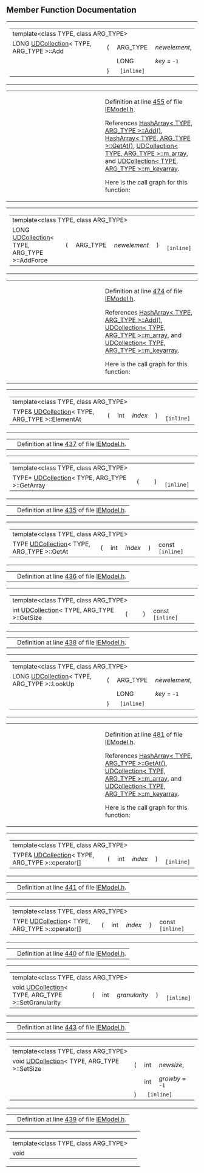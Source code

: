 ## Member Function Documentation

<span id="5aa4f474b15a90b1ee5eb3eb59566ad5" class="anchor"></span>

<table class="mdTable" data-cellpadding="2" data-cellspacing="0">
<colgroup>
<col style="width: 100%" />
</colgroup>
<tbody>
<tr>
<td class="mdRow"><table data-cellpadding="0" data-cellspacing="0" data-border="0">
<tbody>
<tr>
<td colspan="4" class="mdPrefix">template&lt;class TYPE, class ARG_TYPE&gt;</td>
</tr>
<tr>
<td class="md" data-nowrap="" data-valign="top">LONG <a href="classUDCollection.md" class="el">UDCollection</a>&lt; TYPE, ARG_TYPE &gt;::Add</td>
<td class="md" data-valign="top">( </td>
<td class="md" data-nowrap="" data-valign="top">ARG_TYPE </td>
<td class="mdname" data-nowrap=""><em>newelement</em>,</td>
</tr>
<tr>
<td class="md" style="text-align: right;" data-nowrap=""></td>
<td class="md"></td>
<td class="md" data-nowrap="">LONG </td>
<td class="mdname" data-nowrap=""><em>key</em> = <code>-1</code></td>
</tr>
<tr>
<td class="md"></td>
<td class="md">) </td>
<td colspan="2" class="md"><code> [inline]</code></td>
</tr>
</tbody>
</table></td>
</tr>
</tbody>
</table>

<table data-cellspacing="5" data-cellpadding="0" data-border="0">
<colgroup>
<col style="width: 50%" />
<col style="width: 50%" />
</colgroup>
<tbody>
<tr>
<td> </td>
<td><p>Definition at line <a href="IEModel_8h-source.md#l00455" class="el">455</a> of file <a href="IEModel_8h-source.md" class="el">IEModel.h</a>.</p>
<p>References <a href="HashArra_8h-source.md#l00127" class="el">HashArray&lt; TYPE, ARG_TYPE &gt;::Add()</a>, <a href="HashArra_8h-source.md#l00115" class="el">HashArray&lt; TYPE, ARG_TYPE &gt;::GetAt()</a>, <a href="IEModel_8h-source.md#l00430" class="el">UDCollection&lt; TYPE, ARG_TYPE &gt;::m_array</a>, and <a href="IEModel_8h-source.md#l00428" class="el">UDCollection&lt; TYPE, ARG_TYPE &gt;::m_keyarray</a>.</p>
<p>Here is the call graph for this function:</p>
<span class="image placeholder" data-original-image-src="classUDCollection_5aa4f474b15a90b1ee5eb3eb59566ad5_cgraph.gif" data-original-image-title="" data-border="0" usemap="#classUDCollection_5aa4f474b15a90b1ee5eb3eb59566ad5_cgraph_map"></span></td>
</tr>
</tbody>
</table>

<span id="01b8d5c3874a2ea32bde18a03d888ea6" class="anchor"></span>

<table class="mdTable" data-cellpadding="2" data-cellspacing="0">
<colgroup>
<col style="width: 100%" />
</colgroup>
<tbody>
<tr>
<td class="mdRow"><table data-cellpadding="0" data-cellspacing="0" data-border="0">
<tbody>
<tr>
<td colspan="4" class="mdPrefix">template&lt;class TYPE, class ARG_TYPE&gt;</td>
<td></td>
<td></td>
</tr>
<tr>
<td class="md" data-nowrap="" data-valign="top">LONG <a href="classUDCollection.md" class="el">UDCollection</a>&lt; TYPE, ARG_TYPE &gt;::AddForce</td>
<td class="md" data-valign="top">( </td>
<td class="md" data-nowrap="" data-valign="top">ARG_TYPE </td>
<td class="mdname1" data-valign="top" data-nowrap=""><em>newelement</em></td>
<td class="md" data-valign="top"> ) </td>
<td class="md" data-nowrap=""><code> [inline]</code></td>
</tr>
</tbody>
</table></td>
</tr>
</tbody>
</table>

<table data-cellspacing="5" data-cellpadding="0" data-border="0">
<colgroup>
<col style="width: 50%" />
<col style="width: 50%" />
</colgroup>
<tbody>
<tr>
<td> </td>
<td><p>Definition at line <a href="IEModel_8h-source.md#l00474" class="el">474</a> of file <a href="IEModel_8h-source.md" class="el">IEModel.h</a>.</p>
<p>References <a href="HashArra_8h-source.md#l00127" class="el">HashArray&lt; TYPE, ARG_TYPE &gt;::Add()</a>, <a href="IEModel_8h-source.md#l00430" class="el">UDCollection&lt; TYPE, ARG_TYPE &gt;::m_array</a>, and <a href="IEModel_8h-source.md#l00428" class="el">UDCollection&lt; TYPE, ARG_TYPE &gt;::m_keyarray</a>.</p>
<p>Here is the call graph for this function:</p>
<span class="image placeholder" data-original-image-src="classUDCollection_01b8d5c3874a2ea32bde18a03d888ea6_cgraph.gif" data-original-image-title="" data-border="0" usemap="#classUDCollection_01b8d5c3874a2ea32bde18a03d888ea6_cgraph_map"></span></td>
</tr>
</tbody>
</table>

<span id="83feaa64c8e9087b27f2fe9f31eb6b18" class="anchor"></span>

<table class="mdTable" data-cellpadding="2" data-cellspacing="0">
<colgroup>
<col style="width: 100%" />
</colgroup>
<tbody>
<tr>
<td class="mdRow"><table data-cellpadding="0" data-cellspacing="0" data-border="0">
<tbody>
<tr>
<td colspan="4" class="mdPrefix">template&lt;class TYPE, class ARG_TYPE&gt;</td>
<td></td>
<td></td>
</tr>
<tr>
<td class="md" data-nowrap="" data-valign="top">TYPE&amp; <a href="classUDCollection.md" class="el">UDCollection</a>&lt; TYPE, ARG_TYPE &gt;::ElementAt</td>
<td class="md" data-valign="top">( </td>
<td class="md" data-nowrap="" data-valign="top">int </td>
<td class="mdname1" data-valign="top" data-nowrap=""><em>index</em></td>
<td class="md" data-valign="top"> ) </td>
<td class="md" data-nowrap=""><code> [inline]</code></td>
</tr>
</tbody>
</table></td>
</tr>
</tbody>
</table>

|  |  |
|----|----|
|   | Definition at line <a href="IEModel_8h-source.md#l00437" class="el">437</a> of file <a href="IEModel_8h-source.md" class="el">IEModel.h</a>. |

<span id="95a7201fab22e53b513f89e23fbca949" class="anchor"></span>

<table class="mdTable" data-cellpadding="2" data-cellspacing="0">
<colgroup>
<col style="width: 100%" />
</colgroup>
<tbody>
<tr>
<td class="mdRow"><table data-cellpadding="0" data-cellspacing="0" data-border="0">
<tbody>
<tr>
<td colspan="4" class="mdPrefix">template&lt;class TYPE, class ARG_TYPE&gt;</td>
<td></td>
</tr>
<tr>
<td class="md" data-nowrap="" data-valign="top">TYPE* <a href="classUDCollection.md" class="el">UDCollection</a>&lt; TYPE, ARG_TYPE &gt;::GetArray</td>
<td class="md" data-valign="top">( </td>
<td class="mdname1" data-valign="top" data-nowrap=""></td>
<td class="md" data-valign="top"> ) </td>
<td class="md" data-nowrap=""><code> [inline]</code></td>
</tr>
</tbody>
</table></td>
</tr>
</tbody>
</table>

|  |  |
|----|----|
|   | Definition at line <a href="IEModel_8h-source.md#l00435" class="el">435</a> of file <a href="IEModel_8h-source.md" class="el">IEModel.h</a>. |

<span id="ddc54dfc91e8489e924df466a56ffe1e" class="anchor"></span>

<table class="mdTable" data-cellpadding="2" data-cellspacing="0">
<colgroup>
<col style="width: 100%" />
</colgroup>
<tbody>
<tr>
<td class="mdRow"><table data-cellpadding="0" data-cellspacing="0" data-border="0">
<tbody>
<tr>
<td colspan="4" class="mdPrefix">template&lt;class TYPE, class ARG_TYPE&gt;</td>
<td></td>
<td></td>
</tr>
<tr>
<td class="md" data-nowrap="" data-valign="top">TYPE <a href="classUDCollection.md" class="el">UDCollection</a>&lt; TYPE, ARG_TYPE &gt;::GetAt</td>
<td class="md" data-valign="top">( </td>
<td class="md" data-nowrap="" data-valign="top">int </td>
<td class="mdname1" data-valign="top" data-nowrap=""><em>index</em></td>
<td class="md" data-valign="top"> ) </td>
<td class="md" data-nowrap="">const<code> [inline]</code></td>
</tr>
</tbody>
</table></td>
</tr>
</tbody>
</table>

|  |  |
|----|----|
|   | Definition at line <a href="IEModel_8h-source.md#l00436" class="el">436</a> of file <a href="IEModel_8h-source.md" class="el">IEModel.h</a>. |

<span id="f2259ebe9d1c07ceb60119edb0a86416" class="anchor"></span>

<table class="mdTable" data-cellpadding="2" data-cellspacing="0">
<colgroup>
<col style="width: 100%" />
</colgroup>
<tbody>
<tr>
<td class="mdRow"><table data-cellpadding="0" data-cellspacing="0" data-border="0">
<tbody>
<tr>
<td colspan="4" class="mdPrefix">template&lt;class TYPE, class ARG_TYPE&gt;</td>
<td></td>
</tr>
<tr>
<td class="md" data-nowrap="" data-valign="top">int <a href="classUDCollection.md" class="el">UDCollection</a>&lt; TYPE, ARG_TYPE &gt;::GetSize</td>
<td class="md" data-valign="top">( </td>
<td class="mdname1" data-valign="top" data-nowrap=""></td>
<td class="md" data-valign="top"> ) </td>
<td class="md" data-nowrap="">const<code> [inline]</code></td>
</tr>
</tbody>
</table></td>
</tr>
</tbody>
</table>

|  |  |
|----|----|
|   | Definition at line <a href="IEModel_8h-source.md#l00438" class="el">438</a> of file <a href="IEModel_8h-source.md" class="el">IEModel.h</a>. |

<span id="7dcb2c11693639b2788d938ede531da0" class="anchor"></span>

<table class="mdTable" data-cellpadding="2" data-cellspacing="0">
<colgroup>
<col style="width: 100%" />
</colgroup>
<tbody>
<tr>
<td class="mdRow"><table data-cellpadding="0" data-cellspacing="0" data-border="0">
<tbody>
<tr>
<td colspan="4" class="mdPrefix">template&lt;class TYPE, class ARG_TYPE&gt;</td>
</tr>
<tr>
<td class="md" data-nowrap="" data-valign="top">LONG <a href="classUDCollection.md" class="el">UDCollection</a>&lt; TYPE, ARG_TYPE &gt;::LookUp</td>
<td class="md" data-valign="top">( </td>
<td class="md" data-nowrap="" data-valign="top">ARG_TYPE </td>
<td class="mdname" data-nowrap=""><em>newelement</em>,</td>
</tr>
<tr>
<td class="md" style="text-align: right;" data-nowrap=""></td>
<td class="md"></td>
<td class="md" data-nowrap="">LONG </td>
<td class="mdname" data-nowrap=""><em>key</em> = <code>-1</code></td>
</tr>
<tr>
<td class="md"></td>
<td class="md">) </td>
<td colspan="2" class="md"><code> [inline]</code></td>
</tr>
</tbody>
</table></td>
</tr>
</tbody>
</table>

<table data-cellspacing="5" data-cellpadding="0" data-border="0">
<colgroup>
<col style="width: 50%" />
<col style="width: 50%" />
</colgroup>
<tbody>
<tr>
<td> </td>
<td><p>Definition at line <a href="IEModel_8h-source.md#l00481" class="el">481</a> of file <a href="IEModel_8h-source.md" class="el">IEModel.h</a>.</p>
<p>References <a href="HashArra_8h-source.md#l00115" class="el">HashArray&lt; TYPE, ARG_TYPE &gt;::GetAt()</a>, <a href="IEModel_8h-source.md#l00430" class="el">UDCollection&lt; TYPE, ARG_TYPE &gt;::m_array</a>, and <a href="IEModel_8h-source.md#l00428" class="el">UDCollection&lt; TYPE, ARG_TYPE &gt;::m_keyarray</a>.</p>
<p>Here is the call graph for this function:</p>
<span class="image placeholder" data-original-image-src="classUDCollection_7dcb2c11693639b2788d938ede531da0_cgraph.gif" data-original-image-title="" data-border="0" usemap="#classUDCollection_7dcb2c11693639b2788d938ede531da0_cgraph_map"></span></td>
</tr>
</tbody>
</table>

<span id="710e01c9f42500b31117688d8eaebfac" class="anchor"></span>

<table class="mdTable" data-cellpadding="2" data-cellspacing="0">
<colgroup>
<col style="width: 100%" />
</colgroup>
<tbody>
<tr>
<td class="mdRow"><table data-cellpadding="0" data-cellspacing="0" data-border="0">
<tbody>
<tr>
<td colspan="4" class="mdPrefix">template&lt;class TYPE, class ARG_TYPE&gt;</td>
<td></td>
<td></td>
</tr>
<tr>
<td class="md" data-nowrap="" data-valign="top">TYPE&amp; <a href="classUDCollection.md" class="el">UDCollection</a>&lt; TYPE, ARG_TYPE &gt;::operator[]</td>
<td class="md" data-valign="top">( </td>
<td class="md" data-nowrap="" data-valign="top">int </td>
<td class="mdname1" data-valign="top" data-nowrap=""><em>index</em></td>
<td class="md" data-valign="top"> ) </td>
<td class="md" data-nowrap=""><code> [inline]</code></td>
</tr>
</tbody>
</table></td>
</tr>
</tbody>
</table>

|  |  |
|----|----|
|   | Definition at line <a href="IEModel_8h-source.md#l00441" class="el">441</a> of file <a href="IEModel_8h-source.md" class="el">IEModel.h</a>. |

<span id="91e0d6169398953942fe60c3946c79d7" class="anchor"></span>

<table class="mdTable" data-cellpadding="2" data-cellspacing="0">
<colgroup>
<col style="width: 100%" />
</colgroup>
<tbody>
<tr>
<td class="mdRow"><table data-cellpadding="0" data-cellspacing="0" data-border="0">
<tbody>
<tr>
<td colspan="4" class="mdPrefix">template&lt;class TYPE, class ARG_TYPE&gt;</td>
<td></td>
<td></td>
</tr>
<tr>
<td class="md" data-nowrap="" data-valign="top">TYPE <a href="classUDCollection.md" class="el">UDCollection</a>&lt; TYPE, ARG_TYPE &gt;::operator[]</td>
<td class="md" data-valign="top">( </td>
<td class="md" data-nowrap="" data-valign="top">int </td>
<td class="mdname1" data-valign="top" data-nowrap=""><em>index</em></td>
<td class="md" data-valign="top"> ) </td>
<td class="md" data-nowrap="">const<code> [inline]</code></td>
</tr>
</tbody>
</table></td>
</tr>
</tbody>
</table>

|  |  |
|----|----|
|   | Definition at line <a href="IEModel_8h-source.md#l00440" class="el">440</a> of file <a href="IEModel_8h-source.md" class="el">IEModel.h</a>. |

<span id="3baf74a81ccd00c867601be0fc5e511c" class="anchor"></span>

<table class="mdTable" data-cellpadding="2" data-cellspacing="0">
<colgroup>
<col style="width: 100%" />
</colgroup>
<tbody>
<tr>
<td class="mdRow"><table data-cellpadding="0" data-cellspacing="0" data-border="0">
<tbody>
<tr>
<td colspan="4" class="mdPrefix">template&lt;class TYPE, class ARG_TYPE&gt;</td>
<td></td>
<td></td>
</tr>
<tr>
<td class="md" data-nowrap="" data-valign="top">void <a href="classUDCollection.md" class="el">UDCollection</a>&lt; TYPE, ARG_TYPE &gt;::SetGranularity</td>
<td class="md" data-valign="top">( </td>
<td class="md" data-nowrap="" data-valign="top">int </td>
<td class="mdname1" data-valign="top" data-nowrap=""><em>granularity</em></td>
<td class="md" data-valign="top"> ) </td>
<td class="md" data-nowrap=""><code> [inline]</code></td>
</tr>
</tbody>
</table></td>
</tr>
</tbody>
</table>

|  |  |
|----|----|
|   | Definition at line <a href="IEModel_8h-source.md#l00443" class="el">443</a> of file <a href="IEModel_8h-source.md" class="el">IEModel.h</a>. |

<span id="7b8fd25de7858cfef37028cd4d8f52de" class="anchor"></span>

<table class="mdTable" data-cellpadding="2" data-cellspacing="0">
<colgroup>
<col style="width: 100%" />
</colgroup>
<tbody>
<tr>
<td class="mdRow"><table data-cellpadding="0" data-cellspacing="0" data-border="0">
<tbody>
<tr>
<td colspan="4" class="mdPrefix">template&lt;class TYPE, class ARG_TYPE&gt;</td>
</tr>
<tr>
<td class="md" data-nowrap="" data-valign="top">void <a href="classUDCollection.md" class="el">UDCollection</a>&lt; TYPE, ARG_TYPE &gt;::SetSize</td>
<td class="md" data-valign="top">( </td>
<td class="md" data-nowrap="" data-valign="top">int </td>
<td class="mdname" data-nowrap=""><em>newsize</em>,</td>
</tr>
<tr>
<td class="md" style="text-align: right;" data-nowrap=""></td>
<td class="md"></td>
<td class="md" data-nowrap="">int </td>
<td class="mdname" data-nowrap=""><em>growby</em> = <code>-1</code></td>
</tr>
<tr>
<td class="md"></td>
<td class="md">) </td>
<td colspan="2" class="md"><code> [inline]</code></td>
</tr>
</tbody>
</table></td>
</tr>
</tbody>
</table>

|  |  |
|----|----|
|   | Definition at line <a href="IEModel_8h-source.md#l00439" class="el">439</a> of file <a href="IEModel_8h-source.md" class="el">IEModel.h</a>. |

<span id="04de455e490cb138d4e29fc5200447be" class="anchor"></span>

<table class="mdTable" data-cellpadding="2" data-cellspacing="0">
<colgroup>
<col style="width: 100%" />
</colgroup>
<tbody>
<tr>
<td class="mdRow"><table data-cellpadding="0" data-cellspacing="0" data-border="0">
<tbody>
<tr>
<td colspan="4" class="mdPrefix">template&lt;class TYPE, class ARG_TYPE&gt;</td>
<td></td>
</tr>
<tr>
<td class="md" data-nowrap="" data-valign="top">void <a hre